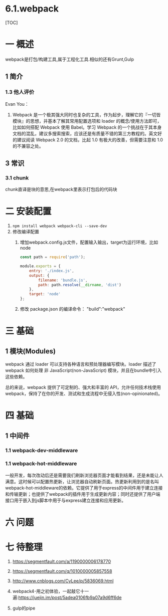 # 6.1.webpack
[TOC]

# 一 概述
webpack是打包/构建工具,属于工程化工具.相似的还有Grunt,Gulp

## 1 简介

### 1.3 他人评价
Evan You：
1. Webpack 是一个极其强大同时也复杂的工具，作为起步，理解它的『一切皆模块』的思想，并基本了解其常用配置选项和 loader 的概念/使用方法即可，比如如何搭配 Webpack 使用 Babel。学习 Webpack 的一个挑战在于其本身文档的混乱，建议多搜索搜索，应该还是有质量不错的第三方教程的。英文好的建议阅读 Webpack 2.0 的文档，比起 1.0 有极大的改善，但需要注意和 1.0 的不兼容之处。

## 3 常识
### 3.1 chunk
chunk直译是块的意思,在webpack里表示打包后的代码块

# 二 安装配置
1. `npm install webpack webpack-cli --save-dev`
2. 修改编译配置
    1. 增加webpack.config.js文件，配置输入输出，target为运行环境，比如node
        
        ```js
        const path = require('path');

        module.exports = {
            entry: './index.js',
            output: {
                filename: 'bundle.js',
                path: path.resolve(__dirname, 'dist')
            },
            target: 'node'
        };
        ```
    2. 修改 package.json 的编译命令： "build":"webpack"



# 三 基础
## 1 模块(Modules)
webpack 通过 loader 可以支持各种语言和预处理器编写模块。loader 描述了 webpack 如何处理 非 JavaScript(non-JavaScript) 模块，并且在bundle中引入这些依赖。

总的来说，webpack 提供了可定制的、强大和丰富的 API，允许任何技术栈使用 webpack，保持了在你的开发、测试和生成流程中无侵入性(non-opinionated)。


# 四 基础
## 1 中间件
### 1.1 webpack-dev-middleware
### 1.1 webpack-hot-middleware
一般开发，每次改动后还是需要我们刷新浏览器页面才能看到结果，还是未能让人满意。这时候可以配置热更新，让浏览器自动刷新页面。热更新利用到的是名叫webpack-hot-middleware的依赖。它提供了用于express的中间件用于建立连接和传输更新；也提供了webpack的插件用于生成更新内容；同时还提供了用户端接口用于嵌入到js脚本中用于与express建立连接和应用更新。

# 六 问题
# 七 待整理
1. https://segmentfault.com/a/1190000006178770
2. https://segmentfault.com/q/1010000005857558
3. http://www.cnblogs.com/CyLee/p/5836069.html
4. webpack4-用之初体验，一起敲它十一遍:https://juejin.im/post/5adea0106fb9a07a9d6ff6de

5. gulp的pipe
